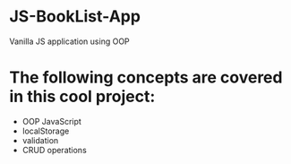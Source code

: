 # JS-BookList-App
Vanilla JS application using OOP

# The following concepts are covered in this cool project:


- OOP JavaScript
- localStorage
- validation
- CRUD operations
